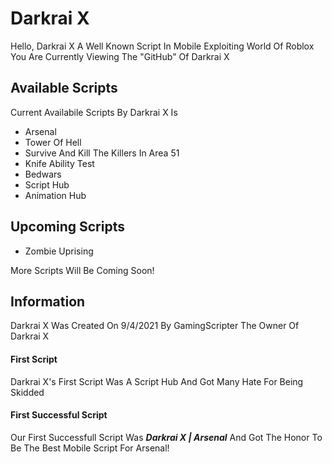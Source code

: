# Darkrai X

Hello, Darkrai X A Well Known Script In Mobile Exploiting World Of Roblox
You Are Currently Viewing The "GitHub" Of Darkrai X

## Available Scripts

Current Availabile Scripts By Darkrai X Is

* Arsenal
* Tower Of Hell
* Survive And Kill The Killers In Area 51
* Knife Ability Test
* Bedwars
* Script Hub
* Animation Hub

## Upcoming Scripts

* Zombie Uprising

More Scripts Will Be Coming Soon!

## Information

Darkrai X Was Created On 9/4/2021 By GamingScripter The Owner Of Darkrai X

#### First Script
Darkrai X's First Script Was A Script Hub And Got Many Hate For Being Skidded

#### First Successful Script
Our First Successfull Script Was **_Darkrai X | Arsenal_** And Got The Honor To Be The Best Mobile Script For Arsenal!
